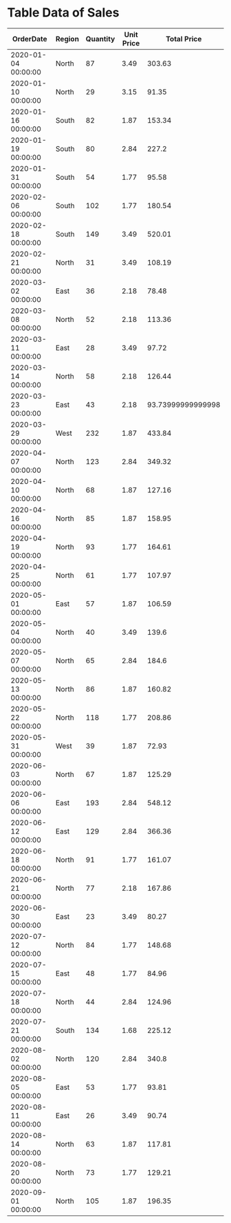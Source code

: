 # Table Data of Sales

|OrderDate | Region | Quantity | Unit Price | Total Price |
|--------------|----------|-------------|--------------|---------------|
|2020-01-04 00:00:00|North|87|3.49|303.63|
|2020-01-10 00:00:00|North|29|3.15|91.35|
|2020-01-16 00:00:00|South|82|1.87|153.34|
|2020-01-19 00:00:00|South|80|2.84|227.2|
|2020-01-31 00:00:00|South|54|1.77|95.58|
|2020-02-06 00:00:00|South|102|1.77|180.54|
|2020-02-18 00:00:00|South|149|3.49|520.01|
|2020-02-21 00:00:00|North|31|3.49|108.19|
|2020-03-02 00:00:00|East|36|2.18|78.48|
|2020-03-08 00:00:00|North|52|2.18|113.36|
|2020-03-11 00:00:00|East|28|3.49|97.72|
|2020-03-14 00:00:00|North|58|2.18|126.44|
|2020-03-23 00:00:00|East|43|2.18|93.73999999999998|
|2020-03-29 00:00:00|West|232|1.87|433.84|
|2020-04-07 00:00:00|North|123|2.84|349.32|
|2020-04-10 00:00:00|North|68|1.87|127.16|
|2020-04-16 00:00:00|North|85|1.87|158.95|
|2020-04-19 00:00:00|North|93|1.77|164.61|
|2020-04-25 00:00:00|North|61|1.77|107.97|
|2020-05-01 00:00:00|East|57|1.87|106.59|
|2020-05-04 00:00:00|North|40|3.49|139.6|
|2020-05-07 00:00:00|North|65|2.84|184.6|
|2020-05-13 00:00:00|North|86|1.87|160.82|
|2020-05-22 00:00:00|North|118|1.77|208.86|
|2020-05-31 00:00:00|West|39|1.87|72.93|
|2020-06-03 00:00:00|North|67|1.87|125.29|
|2020-06-06 00:00:00|East|193|2.84|548.12|
|2020-06-12 00:00:00|East|129|2.84|366.36|
|2020-06-18 00:00:00|North|91|1.77|161.07|
|2020-06-21 00:00:00|North|77|2.18|167.86|
|2020-06-30 00:00:00|East|23|3.49|80.27|
|2020-07-12 00:00:00|North|84|1.77|148.68|
|2020-07-15 00:00:00|East|48|1.77|84.96|
|2020-07-18 00:00:00|North|44|2.84|124.96|
|2020-07-21 00:00:00|South|134|1.68|225.12|
|2020-08-02 00:00:00|North|120|2.84|340.8|
|2020-08-05 00:00:00|East|53|1.77|93.81|
|2020-08-11 00:00:00|East|26|3.49|90.74|
|2020-08-14 00:00:00|North|63|1.87|117.81|
|2020-08-20 00:00:00|North|73|1.77|129.21|
|2020-09-01 00:00:00|North|105|1.87|196.35|

